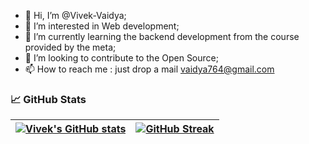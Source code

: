 
- 👋 Hi, I’m @Vivek-Vaidya;
- 👀 I’m interested in Web development;
- 🌱 I’m currently learning the backend development from the course provided by the meta;
- 💞️ I’m looking to contribute to the Open Source;
- 📫 How to reach me : just drop a mail vaidya764@gmail.com

<!---
Vivek-Vaidya/Vivek-Vaidya is a ✨ special ✨ repository because its `README.md` (this file) appears on your GitHub profile.
You can click the Preview link to take a look at your changes.
--->

###  📈 GitHub Stats




<!-- Test section -->
| [![Vivek's GitHub stats](https://github-readme-stats.vercel.app/api?username=Vivek-Vaidya&theme=chartreuse-dark&show_icons=true)](https://github.com/Vivek-Vaidya) | [![GitHub Streak](https://github-readme-streak-stats.herokuapp.com/?user=Vivek-Vaidya&theme=highcontrast)](https://github.com/Vivek-Vaidya)  |
| ------------| ------------- |  


